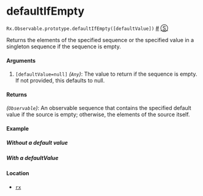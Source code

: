 # defaultIfEmpty

`Rx.Observable.prototype.defaultIfEmpty([defaultValue])`
<a href="#rxobservableprototypedefaultifemptydefaultvalue">#</a> [&#x24C8;](https://github.com/Reactive-Extensions/RxJS/blob/master/dist/rx.js#L4111-L4128 "View in source") 

Returns the elements of the specified sequence or the specified value in a singleton sequence if the sequence is empty.

#### Arguments
1. `[defaultValue=null]` *(`Any`)*: The value to return if the sequence is empty. If not provided, this defaults to null.

#### Returns
*(`Observable`)*: An observable sequence that contains the specified default value if the source is empty; otherwise, the elements of the source itself. 
  
#### Example

##### Without a default value

[](http://jsbin.com/woxed/1/embed?js,console)

##### With a defaultValue

[](http://jsbin.com/yezodu/1/embed?js,console)

#### Location

- [`rx`](https://www.npmjs.org/package/rx)